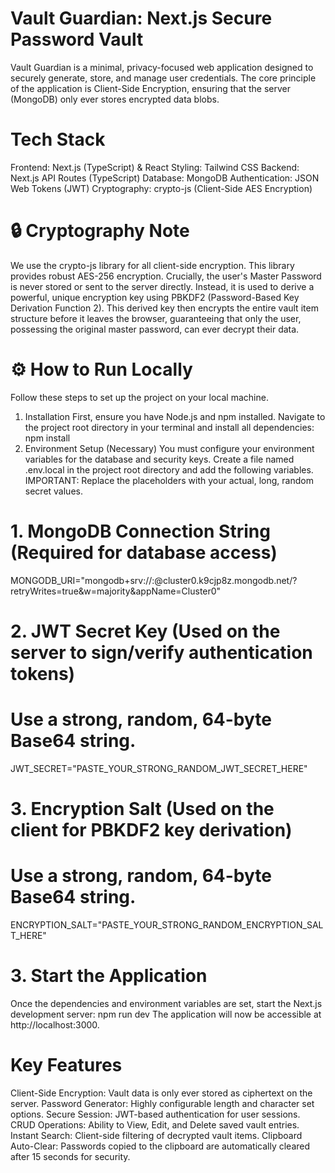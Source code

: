 # Vault Guardian: Next.js Secure Password Vault
Vault Guardian is a minimal, privacy-focused web application designed to securely generate, store, and manage user credentials. The core principle of the application is Client-Side Encryption, ensuring that the server (MongoDB) only ever stores encrypted data blobs.



# Tech Stack
Frontend: Next.js (TypeScript) & React
Styling: Tailwind CSS
Backend: Next.js API Routes (TypeScript)
Database: MongoDB
Authentication: JSON Web Tokens (JWT)
Cryptography: crypto-js (Client-Side AES Encryption)



# 🔒 Cryptography Note
We use the crypto-js library for all client-side encryption. This library provides robust AES-256 encryption. Crucially, the user's Master Password is never stored or sent to the server directly. Instead, it is used to derive a powerful, unique encryption key using PBKDF2 (Password-Based Key Derivation Function 2). This derived key then encrypts the entire vault item structure before it leaves the browser, guaranteeing that only the user, possessing the original master password, can ever decrypt their data.


# ⚙️ How to Run Locally
Follow these steps to set up the project on your local machine.
1. Installation
First, ensure you have Node.js and npm installed. Navigate to the project root directory in your terminal and install all dependencies:
npm install
2. Environment Setup (Necessary)
You must configure your environment variables for the database and security keys. Create a file named .env.local in the project root directory and add the following variables.
IMPORTANT: Replace the placeholders with your actual, long, random secret values.



# 1. MongoDB Connection String (Required for database access)
MONGODB_URI="mongodb+srv://<USERNAME>:<PASSWORD>@cluster0.k9cjp8z.mongodb.net/?retryWrites=true&w=majority&appName=Cluster0"
# 2. JWT Secret Key (Used on the server to sign/verify authentication tokens)
# Use a strong, random, 64-byte Base64 string.
JWT_SECRET="PASTE_YOUR_STRONG_RANDOM_JWT_SECRET_HERE" 
# 3. Encryption Salt (Used on the client for PBKDF2 key derivation)
# Use a strong, random, 64-byte Base64 string.
ENCRYPTION_SALT="PASTE_YOUR_STRONG_RANDOM_ENCRYPTION_SALT_HERE"



# 3. Start the Application
Once the dependencies and environment variables are set, start the Next.js development server:
npm run dev
The application will now be accessible at http://localhost:3000.



# Key Features
Client-Side Encryption: Vault data is only ever stored as ciphertext on the server.
Password Generator: Highly configurable length and character set options.
Secure Session: JWT-based authentication for user sessions.
CRUD Operations: Ability to View, Edit, and Delete saved vault entries.
Instant Search: Client-side filtering of decrypted vault items.
Clipboard Auto-Clear: Passwords copied to the clipboard are automatically cleared after 15 seconds for security.
